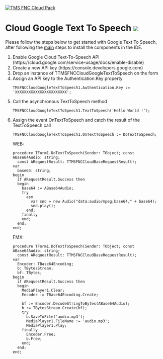 <a href="http://www.tmssoftware.com/site/tmsfnccloudpack.asp"><img src="https://tmssoftware.com/site/img/github/tmsfnccloudpack.png" title="TMS FNC Cloud Pack" alt="TMS FNC Cloud Pack"></a>
# Cloud Google Text To Speech <img src="http://tmssoftware.com/site/img/github/tmsfnccloudgoogletexttospeech.png"/> #
Please follow the steps below to get started with Google Text To Speech, after following the <a href="https://github.com/tmssoftware/TMS-FNC-Cloud-Pack/blob/master/README.md">main</a> steps to install the components in the IDE.
<ol>
  <li>Enable Google Cloud Text-To-Speech API (https://cloud.google.com/service-usage/docs/enable-disable)
  <li>Create a new API key (https://console.developers.google.com)
  <li>Drop an instance of TTMSFNCCloudGoogleTextToSpeech on the form</li>  
  <li>Assign an API key to the Authentication.Key property

  ```delphi
  TMSFNCCloudGoogleTextToSpeech1.Authentication.Key := 'XXXXXXXXXXXXXXXXXXXXXXX';    
  ```
  
  </li>  
  <li>Call the asynchronous TextToSpeech method</li>
  
  ```delphi
  TMSFNCCloudGoogleTextToSpeech1.TextToSpeech('Hello World !');
  ```
  
  <li>Assign the event OnTextToSpeech and catch the result of the TextToSpeech call
  
  ```delphi
  TMSFNCCloudGoogleTextToSpeech1.OnTextToSpeech := DoTextToSpeech;  
  ```
  WEB:
  ```delphi    
  procedure TForm1.DoTextToSpeech(Sender: TObject; const ABase64Audio: string;
    const ARequestResult: TTMSFNCCloudBaseRequestResult);
  var
    base64: string;
  begin
    if ARequestResult.Success then
    begin
      base64 := ABase64Audio;
      try
        asm
          var snd = new Audio("data:audio/mpeg;base64," + base64);
          snd.play();
        end;
      finally
      end;
    end;
  end;
  ```
  
  FMX:
  ```delphi
  procedure TForm1.DoTextToSpeech(Sender: TObject; const ABase64Audio: string;
    const ARequestResult: TTMSFNCCloudBaseRequestResult);
  var
    Encoder: TBase64Encoding;
    b: TBytesStream;
    bf: TBytes;
  begin
    if ARequestResult.Success then
    begin
      MediaPlayer1.Clear;
      Encoder := TBase64Encoding.Create;

      bf := Encoder.DecodeStringToBytes(ABase64Audio);
      b := TBytesStream.Create(bf);
      try
        b.SaveToFile('audio.mp3');
        MediaPlayer1.FileName := 'audio.mp3';
        MediaPlayer1.Play;
      finally
        Encoder.Free;
        b.Free;
      end;
    end;
  end;  
  ```
  
  </li>    
</ol>
